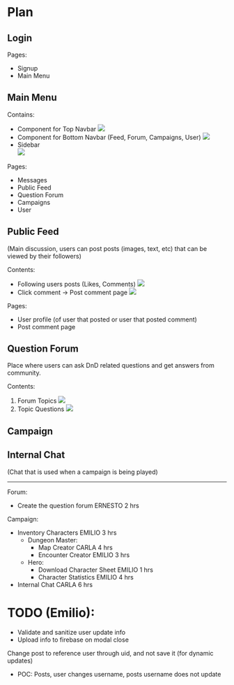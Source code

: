 # Plan

## Login
Pages:
- Signup
- Main Menu

## Main Menu
Contains: 
* Component for Top Navbar
![](./assets/readme/plan/top_nav.png)
* Component for Bottom Navbar (Feed, Forum, Campaigns, User)
![](./assets/readme/plan/bottom_nav.png)
* Sidebar<br>
![](./assets/readme/plan/sidebar.png)

Pages:
- Messages
- Public Feed
- Question Forum
- Campaigns
- User

## Public Feed
(Main discussion, users can post posts (images, text, etc) that can be viewed by their followers)

Contents:
* Following users posts (Likes, Comments)
![](./assets/readme/plan/feed_post.png)
* Click comment -> Post comment page
![](./assets/readme/plan/post.png)

Pages:
- User profile (of user that posted or user that posted comment)
- Post comment page

## Question Forum
Place where users can ask DnD related questions and get answers from community.

Contents: 
1. Forum Topics
![](./assets/readme/plan/forum_topics.png)
2. Topic Questions
![](./assets/readme/plan/topic_questions.png)

## Campaign


## Internal Chat
(Chat that is used when a campaign is being played)



---
Forum:
* Create the question forum ERNESTO 2 hrs


Campaign:
* Inventory Characters EMILIO 3 hrs
    * Dungeon Master:
        * Map Creator CARLA 4 hrs
        * Encounter Creator EMILIO 3 hrs
    * Hero:
        * Download Character Sheet EMILIO 1 hrs
        * Character Statistics EMILIO 4 hrs
* Internal Chat CARLA 6 hrs

# TODO (Emilio):
- Validate and sanitize user update info
- Upload info to firebase on modal close

Change post to reference user through uid, and not save it (for dynamic updates)
* POC: Posts, user changes username, posts username does not update
